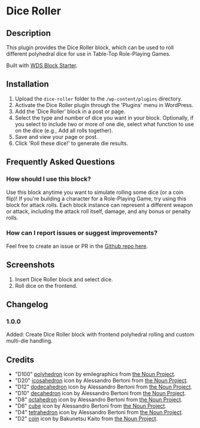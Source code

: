 # Dice Roller #

## Description ##
This plugin provides the Dice Roller block, which can be used to roll different polyhedral dice for use in Table-Top Role-Playing Games.

Built with [WDS Block Starter](https://github.com/WebDevStudios/wds-block-starter).

## Installation ##

1. Upload the `dice-roller` folder to the `/wp-content/plugins` directory.
2. Activate the Dice Roller plugin through the 'Plugins' menu in WordPress.
3. Add the 'Dice Roller' block in a post or page.
4. Select the type and number of dice you want in your block. Optionally, if you select to include two or more of one die, select what function to use on the dice (e.g., Add all rolls together).
5. Save and view your page or post.
6. Click 'Roll these dice!' to generate die results.

## Frequently Asked Questions ##

### How should I use this block? ###
Use this block anytime you want to simulate rolling some dice (or a coin flip)! If you're building a character for a Role-Playing Game, try using this block for attack rolls. Each block instance can represent a different weapon or attack, including the attack roll itself, damage, and any bonus or penalty rolls.

### How can I report issues or suggest improvements? ###
Feel free to create an issue or PR in the [Github repo here](https://github.com/ravewebdev/dice-roller).

## Screenshots ##

1. Insert Dice Roller block and select dice.
2. Roll dice on the frontend.

## Changelog ##

### 1.0.0 ###
Added: Create Dice Roller block with frontend polyhedral rolling and custom multi-die handling.

## Credits ##
* "D100" [polyhedron](https://thenounproject.com/term/polyhedron/1460323/) icon by emilegraphics from [the Noun Project](https://thenounproject.com).
* "D20" [icosahedron](https://thenounproject.com/term/icosahedron/6890) icon by Alessandro Bertoni from [the Noun Project](https://thenounproject.com).
* "D12" [dodecahedron](https://thenounproject.com/term/dodecahedron/6889) icon by Alessandro Bertoni from [the Noun Project](https://thenounproject.com).
* "D10" [decahedron](https://thenounproject.com/term/decahedron/6888) icon by Alessandro Bertoni from [the Noun Project](https://thenounproject.com).
* "D8" [octahedron](https://thenounproject.com/term/octahedron/6891) icon by Alessandro Bertoni from [the Noun Project](https://thenounproject.com).
* "D6" [cube](https://thenounproject.com/term/cube/6887/) icon by Alessandro Bertoni from [the Noun Project](https://thenounproject.com).
* "D4" [tetrahedron](https://thenounproject.com/term/tetrahedron/6892) icon by Alessandro Bertoni from [the Noun Project](https://thenounproject.com).
* "D2" [coin](https://thenounproject.com/term/coin/754499) icon by Bakunetsu Kaito from [the Noun Project](https://thenounproject.com).
